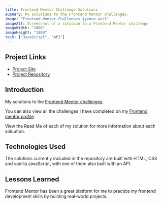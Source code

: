 ```yaml
---
title: Frontend Mentor Challenge Solutions
summary: My solutions to the Frontend Mentor challenges.
image: "Frontend-Mentor-Challenges_jyzouo.avif"
imageAlt: Screenshot of a solution to a Frontend Mentor challenge
imageWidth: "2880"
imageHeight: "1800"
tech: ["JavaScript", "API"]
---
```


## Project Links
- [Project Site](https://helenclx.github.io/Frontend-Mentor-Challenges/)
- [Project Repository](https://github.com/helenclx/Frontend-Mentor-Challenges)

## Introduction

My solutions to the [Frontend Mentor challenges](https://www.frontendmentor.io/challenges).

You can also view all the challenges I have completed on my [Frontend mentor profile](https://www.frontendmentor.io/profile/helenclx).

View the Read Me of each of my solution for more information about each soluution.

<!-- ## Problem Solved

Lorem ipsum dolor sit amet, consectetur adipiscing elit, sed do eiusmod tempor incididunt ut labore et dolore magna aliqua. Tincidunt tortor aliquam nulla facilisi. Feugiat scelerisque varius morbi enim nunc faucibus a pellentesque sit. Condimentum lacinia quis vel eros donec ac odio tempor orci. -->

## Technologies Used

The solutions currently included in the repository are built with HTML, CSS and vanilla JavaScript, with one of them also built with an API.

<!-- ## Challenges Faced

Eget mauris pharetra et ultrices. Molestie nunc non blandit massa enim nec. Ut tortor pretium viverra suspendisse potenti nullam ac tortor vitae. Nulla at volutpat diam ut venenatis. Volutpat ac tincidunt vitae semper quis lectus nulla at. -->

## Lessons Learned

Frontend Mentor has been a great platform for me to practice my frontend development skills by building real-world projects.
